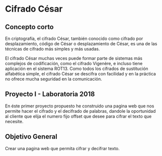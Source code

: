 # Cifrado César

## Concepto corto

En criptografía, el cifrado César, también conocido como cifrado por desplazamiento, código de César o desplazamiento de César, es una de las técnicas de cifrado más simples y más usadas. 

El cifrado César muchas veces puede formar parte de sistemas más complejos de codificación, como el cifrado Vigenère, e incluso tiene aplicación en el sistema ROT13. Como todos los cifrados de sustitución alfabética simple, el cifrado César se descifra con facilidad y en la práctica no ofrece mucha seguridad en la comunicación.

##  Proyecto I - Laboratoria 2018

En éste primer proyecto propuesto he construido una pagina web que nos permite hacer el cifrado y el decifrado de palabras, dandole la oportunidad al cliente que elija el numero fijo offset que desee para cifrar el texto que necesite. 

## Objetivo General

Crear una pagina web que permita cifrar y decifrar texto.

